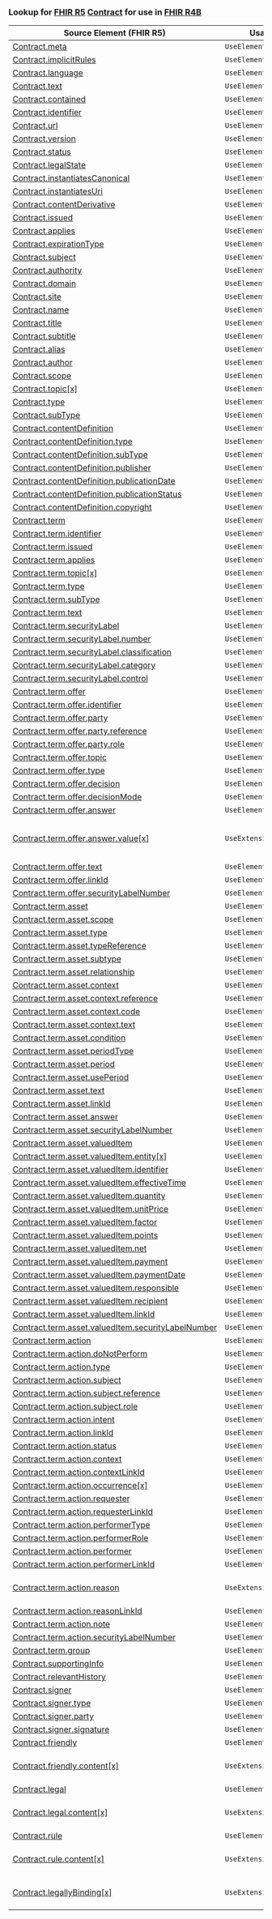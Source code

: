 ### Lookup for [FHIR R5](https://hl7.org/fhir/R5/) [Contract](https://hl7.org/fhir/R5/Contract.html) for use in [FHIR R4B](https://hl7.org/fhir/R4B/)

| Source Element (FHIR R5) | Usage | Target |
| -------------- | ----- | ------ |
| [Contract.meta](https://hl7.org/fhir/R5/Contract.html#resource) | `UseElementSameName` | [Contract.meta](https://hl7.org/fhir/R4B/Contract.html#resource) |
| [Contract.implicitRules](https://hl7.org/fhir/R5/Contract.html#resource) | `UseElementSameName` | [Contract.implicitRules](https://hl7.org/fhir/R4B/Contract.html#resource) |
| [Contract.language](https://hl7.org/fhir/R5/Contract.html#resource) | `UseElementSameName` | [Contract.language](https://hl7.org/fhir/R4B/Contract.html#resource) |
| [Contract.text](https://hl7.org/fhir/R5/Contract.html#resource) | `UseElementSameName` | [Contract.text](https://hl7.org/fhir/R4B/Contract.html#resource) |
| [Contract.contained](https://hl7.org/fhir/R5/Contract.html#resource) | `UseElementSameName` | [Contract.contained](https://hl7.org/fhir/R4B/Contract.html#resource) |
| [Contract.identifier](https://hl7.org/fhir/R5/Contract.html#resource) | `UseElementSameName` | [Contract.identifier](https://hl7.org/fhir/R4B/Contract.html#resource) |
| [Contract.url](https://hl7.org/fhir/R5/Contract.html#resource) | `UseElementSameName` | [Contract.url](https://hl7.org/fhir/R4B/Contract.html#resource) |
| [Contract.version](https://hl7.org/fhir/R5/Contract.html#resource) | `UseElementSameName` | [Contract.version](https://hl7.org/fhir/R4B/Contract.html#resource) |
| [Contract.status](https://hl7.org/fhir/R5/Contract.html#resource) | `UseElementSameName` | [Contract.status](https://hl7.org/fhir/R4B/Contract.html#resource) |
| [Contract.legalState](https://hl7.org/fhir/R5/Contract.html#resource) | `UseElementSameName` | [Contract.legalState](https://hl7.org/fhir/R4B/Contract.html#resource) |
| [Contract.instantiatesCanonical](https://hl7.org/fhir/R5/Contract.html#resource) | `UseElementSameName` | [Contract.instantiatesCanonical](https://hl7.org/fhir/R4B/Contract.html#resource) |
| [Contract.instantiatesUri](https://hl7.org/fhir/R5/Contract.html#resource) | `UseElementSameName` | [Contract.instantiatesUri](https://hl7.org/fhir/R4B/Contract.html#resource) |
| [Contract.contentDerivative](https://hl7.org/fhir/R5/Contract.html#resource) | `UseElementSameName` | [Contract.contentDerivative](https://hl7.org/fhir/R4B/Contract.html#resource) |
| [Contract.issued](https://hl7.org/fhir/R5/Contract.html#resource) | `UseElementSameName` | [Contract.issued](https://hl7.org/fhir/R4B/Contract.html#resource) |
| [Contract.applies](https://hl7.org/fhir/R5/Contract.html#resource) | `UseElementSameName` | [Contract.applies](https://hl7.org/fhir/R4B/Contract.html#resource) |
| [Contract.expirationType](https://hl7.org/fhir/R5/Contract.html#resource) | `UseElementSameName` | [Contract.expirationType](https://hl7.org/fhir/R4B/Contract.html#resource) |
| [Contract.subject](https://hl7.org/fhir/R5/Contract.html#resource) | `UseElementSameName` | [Contract.subject](https://hl7.org/fhir/R4B/Contract.html#resource) |
| [Contract.authority](https://hl7.org/fhir/R5/Contract.html#resource) | `UseElementSameName` | [Contract.authority](https://hl7.org/fhir/R4B/Contract.html#resource) |
| [Contract.domain](https://hl7.org/fhir/R5/Contract.html#resource) | `UseElementSameName` | [Contract.domain](https://hl7.org/fhir/R4B/Contract.html#resource) |
| [Contract.site](https://hl7.org/fhir/R5/Contract.html#resource) | `UseElementSameName` | [Contract.site](https://hl7.org/fhir/R4B/Contract.html#resource) |
| [Contract.name](https://hl7.org/fhir/R5/Contract.html#resource) | `UseElementSameName` | [Contract.name](https://hl7.org/fhir/R4B/Contract.html#resource) |
| [Contract.title](https://hl7.org/fhir/R5/Contract.html#resource) | `UseElementSameName` | [Contract.title](https://hl7.org/fhir/R4B/Contract.html#resource) |
| [Contract.subtitle](https://hl7.org/fhir/R5/Contract.html#resource) | `UseElementSameName` | [Contract.subtitle](https://hl7.org/fhir/R4B/Contract.html#resource) |
| [Contract.alias](https://hl7.org/fhir/R5/Contract.html#resource) | `UseElementSameName` | [Contract.alias](https://hl7.org/fhir/R4B/Contract.html#resource) |
| [Contract.author](https://hl7.org/fhir/R5/Contract.html#resource) | `UseElementSameName` | [Contract.author](https://hl7.org/fhir/R4B/Contract.html#resource) |
| [Contract.scope](https://hl7.org/fhir/R5/Contract.html#resource) | `UseElementSameName` | [Contract.scope](https://hl7.org/fhir/R4B/Contract.html#resource) |
| [Contract.topic[x]](https://hl7.org/fhir/R5/Contract.html#resource) | `UseElementSameName` | [Contract.topic[x]](https://hl7.org/fhir/R4B/Contract.html#resource) |
| [Contract.type](https://hl7.org/fhir/R5/Contract.html#resource) | `UseElementSameName` | [Contract.type](https://hl7.org/fhir/R4B/Contract.html#resource) |
| [Contract.subType](https://hl7.org/fhir/R5/Contract.html#resource) | `UseElementSameName` | [Contract.subType](https://hl7.org/fhir/R4B/Contract.html#resource) |
| [Contract.contentDefinition](https://hl7.org/fhir/R5/Contract.html#resource) | `UseElementSameName` | [Contract.contentDefinition](https://hl7.org/fhir/R4B/Contract.html#resource) |
| [Contract.contentDefinition.type](https://hl7.org/fhir/R5/Contract.html#resource) | `UseElementSameName` | [Contract.contentDefinition.type](https://hl7.org/fhir/R4B/Contract.html#resource) |
| [Contract.contentDefinition.subType](https://hl7.org/fhir/R5/Contract.html#resource) | `UseElementSameName` | [Contract.contentDefinition.subType](https://hl7.org/fhir/R4B/Contract.html#resource) |
| [Contract.contentDefinition.publisher](https://hl7.org/fhir/R5/Contract.html#resource) | `UseElementSameName` | [Contract.contentDefinition.publisher](https://hl7.org/fhir/R4B/Contract.html#resource) |
| [Contract.contentDefinition.publicationDate](https://hl7.org/fhir/R5/Contract.html#resource) | `UseElementSameName` | [Contract.contentDefinition.publicationDate](https://hl7.org/fhir/R4B/Contract.html#resource) |
| [Contract.contentDefinition.publicationStatus](https://hl7.org/fhir/R5/Contract.html#resource) | `UseElementSameName` | [Contract.contentDefinition.publicationStatus](https://hl7.org/fhir/R4B/Contract.html#resource) |
| [Contract.contentDefinition.copyright](https://hl7.org/fhir/R5/Contract.html#resource) | `UseElementSameName` | [Contract.contentDefinition.copyright](https://hl7.org/fhir/R4B/Contract.html#resource) |
| [Contract.term](https://hl7.org/fhir/R5/Contract.html#resource) | `UseElementSameName` | [Contract.term](https://hl7.org/fhir/R4B/Contract.html#resource) |
| [Contract.term.identifier](https://hl7.org/fhir/R5/Contract.html#resource) | `UseElementSameName` | [Contract.term.identifier](https://hl7.org/fhir/R4B/Contract.html#resource) |
| [Contract.term.issued](https://hl7.org/fhir/R5/Contract.html#resource) | `UseElementSameName` | [Contract.term.issued](https://hl7.org/fhir/R4B/Contract.html#resource) |
| [Contract.term.applies](https://hl7.org/fhir/R5/Contract.html#resource) | `UseElementSameName` | [Contract.term.applies](https://hl7.org/fhir/R4B/Contract.html#resource) |
| [Contract.term.topic[x]](https://hl7.org/fhir/R5/Contract.html#resource) | `UseElementSameName` | [Contract.term.topic[x]](https://hl7.org/fhir/R4B/Contract.html#resource) |
| [Contract.term.type](https://hl7.org/fhir/R5/Contract.html#resource) | `UseElementSameName` | [Contract.term.type](https://hl7.org/fhir/R4B/Contract.html#resource) |
| [Contract.term.subType](https://hl7.org/fhir/R5/Contract.html#resource) | `UseElementSameName` | [Contract.term.subType](https://hl7.org/fhir/R4B/Contract.html#resource) |
| [Contract.term.text](https://hl7.org/fhir/R5/Contract.html#resource) | `UseElementSameName` | [Contract.term.text](https://hl7.org/fhir/R4B/Contract.html#resource) |
| [Contract.term.securityLabel](https://hl7.org/fhir/R5/Contract.html#resource) | `UseElementSameName` | [Contract.term.securityLabel](https://hl7.org/fhir/R4B/Contract.html#resource) |
| [Contract.term.securityLabel.number](https://hl7.org/fhir/R5/Contract.html#resource) | `UseElementSameName` | [Contract.term.securityLabel.number](https://hl7.org/fhir/R4B/Contract.html#resource) |
| [Contract.term.securityLabel.classification](https://hl7.org/fhir/R5/Contract.html#resource) | `UseElementSameName` | [Contract.term.securityLabel.classification](https://hl7.org/fhir/R4B/Contract.html#resource) |
| [Contract.term.securityLabel.category](https://hl7.org/fhir/R5/Contract.html#resource) | `UseElementSameName` | [Contract.term.securityLabel.category](https://hl7.org/fhir/R4B/Contract.html#resource) |
| [Contract.term.securityLabel.control](https://hl7.org/fhir/R5/Contract.html#resource) | `UseElementSameName` | [Contract.term.securityLabel.control](https://hl7.org/fhir/R4B/Contract.html#resource) |
| [Contract.term.offer](https://hl7.org/fhir/R5/Contract.html#resource) | `UseElementSameName` | [Contract.term.offer](https://hl7.org/fhir/R4B/Contract.html#resource) |
| [Contract.term.offer.identifier](https://hl7.org/fhir/R5/Contract.html#resource) | `UseElementSameName` | [Contract.term.offer.identifier](https://hl7.org/fhir/R4B/Contract.html#resource) |
| [Contract.term.offer.party](https://hl7.org/fhir/R5/Contract.html#resource) | `UseElementSameName` | [Contract.term.offer.party](https://hl7.org/fhir/R4B/Contract.html#resource) |
| [Contract.term.offer.party.reference](https://hl7.org/fhir/R5/Contract.html#resource) | `UseElementSameName` | [Contract.term.offer.party.reference](https://hl7.org/fhir/R4B/Contract.html#resource) |
| [Contract.term.offer.party.role](https://hl7.org/fhir/R5/Contract.html#resource) | `UseElementSameName` | [Contract.term.offer.party.role](https://hl7.org/fhir/R4B/Contract.html#resource) |
| [Contract.term.offer.topic](https://hl7.org/fhir/R5/Contract.html#resource) | `UseElementSameName` | [Contract.term.offer.topic](https://hl7.org/fhir/R4B/Contract.html#resource) |
| [Contract.term.offer.type](https://hl7.org/fhir/R5/Contract.html#resource) | `UseElementSameName` | [Contract.term.offer.type](https://hl7.org/fhir/R4B/Contract.html#resource) |
| [Contract.term.offer.decision](https://hl7.org/fhir/R5/Contract.html#resource) | `UseElementSameName` | [Contract.term.offer.decision](https://hl7.org/fhir/R4B/Contract.html#resource) |
| [Contract.term.offer.decisionMode](https://hl7.org/fhir/R5/Contract.html#resource) | `UseElementSameName` | [Contract.term.offer.decisionMode](https://hl7.org/fhir/R4B/Contract.html#resource) |
| [Contract.term.offer.answer](https://hl7.org/fhir/R5/Contract.html#resource) | `UseElementSameName` | [Contract.term.offer.answer](https://hl7.org/fhir/R4B/Contract.html#resource) |
| [Contract.term.offer.answer.value[x]](https://hl7.org/fhir/R5/Contract.html#resource) | `UseExtension` | [http://hl7.org/fhir/5.0/StructureDefinition/extension-Contract.term.offer.answer.value](StructureDefinition-ext-R5-Contract.te.of.an.value.html) |
| [Contract.term.offer.text](https://hl7.org/fhir/R5/Contract.html#resource) | `UseElementSameName` | [Contract.term.offer.text](https://hl7.org/fhir/R4B/Contract.html#resource) |
| [Contract.term.offer.linkId](https://hl7.org/fhir/R5/Contract.html#resource) | `UseElementSameName` | [Contract.term.offer.linkId](https://hl7.org/fhir/R4B/Contract.html#resource) |
| [Contract.term.offer.securityLabelNumber](https://hl7.org/fhir/R5/Contract.html#resource) | `UseElementSameName` | [Contract.term.offer.securityLabelNumber](https://hl7.org/fhir/R4B/Contract.html#resource) |
| [Contract.term.asset](https://hl7.org/fhir/R5/Contract.html#resource) | `UseElementSameName` | [Contract.term.asset](https://hl7.org/fhir/R4B/Contract.html#resource) |
| [Contract.term.asset.scope](https://hl7.org/fhir/R5/Contract.html#resource) | `UseElementSameName` | [Contract.term.asset.scope](https://hl7.org/fhir/R4B/Contract.html#resource) |
| [Contract.term.asset.type](https://hl7.org/fhir/R5/Contract.html#resource) | `UseElementSameName` | [Contract.term.asset.type](https://hl7.org/fhir/R4B/Contract.html#resource) |
| [Contract.term.asset.typeReference](https://hl7.org/fhir/R5/Contract.html#resource) | `UseElementSameName` | [Contract.term.asset.typeReference](https://hl7.org/fhir/R4B/Contract.html#resource) |
| [Contract.term.asset.subtype](https://hl7.org/fhir/R5/Contract.html#resource) | `UseElementSameName` | [Contract.term.asset.subtype](https://hl7.org/fhir/R4B/Contract.html#resource) |
| [Contract.term.asset.relationship](https://hl7.org/fhir/R5/Contract.html#resource) | `UseElementSameName` | [Contract.term.asset.relationship](https://hl7.org/fhir/R4B/Contract.html#resource) |
| [Contract.term.asset.context](https://hl7.org/fhir/R5/Contract.html#resource) | `UseElementSameName` | [Contract.term.asset.context](https://hl7.org/fhir/R4B/Contract.html#resource) |
| [Contract.term.asset.context.reference](https://hl7.org/fhir/R5/Contract.html#resource) | `UseElementSameName` | [Contract.term.asset.context.reference](https://hl7.org/fhir/R4B/Contract.html#resource) |
| [Contract.term.asset.context.code](https://hl7.org/fhir/R5/Contract.html#resource) | `UseElementSameName` | [Contract.term.asset.context.code](https://hl7.org/fhir/R4B/Contract.html#resource) |
| [Contract.term.asset.context.text](https://hl7.org/fhir/R5/Contract.html#resource) | `UseElementSameName` | [Contract.term.asset.context.text](https://hl7.org/fhir/R4B/Contract.html#resource) |
| [Contract.term.asset.condition](https://hl7.org/fhir/R5/Contract.html#resource) | `UseElementSameName` | [Contract.term.asset.condition](https://hl7.org/fhir/R4B/Contract.html#resource) |
| [Contract.term.asset.periodType](https://hl7.org/fhir/R5/Contract.html#resource) | `UseElementSameName` | [Contract.term.asset.periodType](https://hl7.org/fhir/R4B/Contract.html#resource) |
| [Contract.term.asset.period](https://hl7.org/fhir/R5/Contract.html#resource) | `UseElementSameName` | [Contract.term.asset.period](https://hl7.org/fhir/R4B/Contract.html#resource) |
| [Contract.term.asset.usePeriod](https://hl7.org/fhir/R5/Contract.html#resource) | `UseElementSameName` | [Contract.term.asset.usePeriod](https://hl7.org/fhir/R4B/Contract.html#resource) |
| [Contract.term.asset.text](https://hl7.org/fhir/R5/Contract.html#resource) | `UseElementSameName` | [Contract.term.asset.text](https://hl7.org/fhir/R4B/Contract.html#resource) |
| [Contract.term.asset.linkId](https://hl7.org/fhir/R5/Contract.html#resource) | `UseElementSameName` | [Contract.term.asset.linkId](https://hl7.org/fhir/R4B/Contract.html#resource) |
| [Contract.term.asset.answer](https://hl7.org/fhir/R5/Contract.html#resource) | `UseElementSameName` | [Contract.term.asset.answer](https://hl7.org/fhir/R4B/Contract.html#resource) |
| [Contract.term.asset.securityLabelNumber](https://hl7.org/fhir/R5/Contract.html#resource) | `UseElementSameName` | [Contract.term.asset.securityLabelNumber](https://hl7.org/fhir/R4B/Contract.html#resource) |
| [Contract.term.asset.valuedItem](https://hl7.org/fhir/R5/Contract.html#resource) | `UseElementSameName` | [Contract.term.asset.valuedItem](https://hl7.org/fhir/R4B/Contract.html#resource) |
| [Contract.term.asset.valuedItem.entity[x]](https://hl7.org/fhir/R5/Contract.html#resource) | `UseElementSameName` | [Contract.term.asset.valuedItem.entity[x]](https://hl7.org/fhir/R4B/Contract.html#resource) |
| [Contract.term.asset.valuedItem.identifier](https://hl7.org/fhir/R5/Contract.html#resource) | `UseElementSameName` | [Contract.term.asset.valuedItem.identifier](https://hl7.org/fhir/R4B/Contract.html#resource) |
| [Contract.term.asset.valuedItem.effectiveTime](https://hl7.org/fhir/R5/Contract.html#resource) | `UseElementSameName` | [Contract.term.asset.valuedItem.effectiveTime](https://hl7.org/fhir/R4B/Contract.html#resource) |
| [Contract.term.asset.valuedItem.quantity](https://hl7.org/fhir/R5/Contract.html#resource) | `UseElementSameName` | [Contract.term.asset.valuedItem.quantity](https://hl7.org/fhir/R4B/Contract.html#resource) |
| [Contract.term.asset.valuedItem.unitPrice](https://hl7.org/fhir/R5/Contract.html#resource) | `UseElementSameName` | [Contract.term.asset.valuedItem.unitPrice](https://hl7.org/fhir/R4B/Contract.html#resource) |
| [Contract.term.asset.valuedItem.factor](https://hl7.org/fhir/R5/Contract.html#resource) | `UseElementSameName` | [Contract.term.asset.valuedItem.factor](https://hl7.org/fhir/R4B/Contract.html#resource) |
| [Contract.term.asset.valuedItem.points](https://hl7.org/fhir/R5/Contract.html#resource) | `UseElementSameName` | [Contract.term.asset.valuedItem.points](https://hl7.org/fhir/R4B/Contract.html#resource) |
| [Contract.term.asset.valuedItem.net](https://hl7.org/fhir/R5/Contract.html#resource) | `UseElementSameName` | [Contract.term.asset.valuedItem.net](https://hl7.org/fhir/R4B/Contract.html#resource) |
| [Contract.term.asset.valuedItem.payment](https://hl7.org/fhir/R5/Contract.html#resource) | `UseElementSameName` | [Contract.term.asset.valuedItem.payment](https://hl7.org/fhir/R4B/Contract.html#resource) |
| [Contract.term.asset.valuedItem.paymentDate](https://hl7.org/fhir/R5/Contract.html#resource) | `UseElementSameName` | [Contract.term.asset.valuedItem.paymentDate](https://hl7.org/fhir/R4B/Contract.html#resource) |
| [Contract.term.asset.valuedItem.responsible](https://hl7.org/fhir/R5/Contract.html#resource) | `UseElementSameName` | [Contract.term.asset.valuedItem.responsible](https://hl7.org/fhir/R4B/Contract.html#resource) |
| [Contract.term.asset.valuedItem.recipient](https://hl7.org/fhir/R5/Contract.html#resource) | `UseElementSameName` | [Contract.term.asset.valuedItem.recipient](https://hl7.org/fhir/R4B/Contract.html#resource) |
| [Contract.term.asset.valuedItem.linkId](https://hl7.org/fhir/R5/Contract.html#resource) | `UseElementSameName` | [Contract.term.asset.valuedItem.linkId](https://hl7.org/fhir/R4B/Contract.html#resource) |
| [Contract.term.asset.valuedItem.securityLabelNumber](https://hl7.org/fhir/R5/Contract.html#resource) | `UseElementSameName` | [Contract.term.asset.valuedItem.securityLabelNumber](https://hl7.org/fhir/R4B/Contract.html#resource) |
| [Contract.term.action](https://hl7.org/fhir/R5/Contract.html#resource) | `UseElementSameName` | [Contract.term.action](https://hl7.org/fhir/R4B/Contract.html#resource) |
| [Contract.term.action.doNotPerform](https://hl7.org/fhir/R5/Contract.html#resource) | `UseElementSameName` | [Contract.term.action.doNotPerform](https://hl7.org/fhir/R4B/Contract.html#resource) |
| [Contract.term.action.type](https://hl7.org/fhir/R5/Contract.html#resource) | `UseElementSameName` | [Contract.term.action.type](https://hl7.org/fhir/R4B/Contract.html#resource) |
| [Contract.term.action.subject](https://hl7.org/fhir/R5/Contract.html#resource) | `UseElementSameName` | [Contract.term.action.subject](https://hl7.org/fhir/R4B/Contract.html#resource) |
| [Contract.term.action.subject.reference](https://hl7.org/fhir/R5/Contract.html#resource) | `UseElementSameName` | [Contract.term.action.subject.reference](https://hl7.org/fhir/R4B/Contract.html#resource) |
| [Contract.term.action.subject.role](https://hl7.org/fhir/R5/Contract.html#resource) | `UseElementSameName` | [Contract.term.action.subject.role](https://hl7.org/fhir/R4B/Contract.html#resource) |
| [Contract.term.action.intent](https://hl7.org/fhir/R5/Contract.html#resource) | `UseElementSameName` | [Contract.term.action.intent](https://hl7.org/fhir/R4B/Contract.html#resource) |
| [Contract.term.action.linkId](https://hl7.org/fhir/R5/Contract.html#resource) | `UseElementSameName` | [Contract.term.action.linkId](https://hl7.org/fhir/R4B/Contract.html#resource) |
| [Contract.term.action.status](https://hl7.org/fhir/R5/Contract.html#resource) | `UseElementSameName` | [Contract.term.action.status](https://hl7.org/fhir/R4B/Contract.html#resource) |
| [Contract.term.action.context](https://hl7.org/fhir/R5/Contract.html#resource) | `UseElementSameName` | [Contract.term.action.context](https://hl7.org/fhir/R4B/Contract.html#resource) |
| [Contract.term.action.contextLinkId](https://hl7.org/fhir/R5/Contract.html#resource) | `UseElementSameName` | [Contract.term.action.contextLinkId](https://hl7.org/fhir/R4B/Contract.html#resource) |
| [Contract.term.action.occurrence[x]](https://hl7.org/fhir/R5/Contract.html#resource) | `UseElementSameName` | [Contract.term.action.occurrence[x]](https://hl7.org/fhir/R4B/Contract.html#resource) |
| [Contract.term.action.requester](https://hl7.org/fhir/R5/Contract.html#resource) | `UseElementSameName` | [Contract.term.action.requester](https://hl7.org/fhir/R4B/Contract.html#resource) |
| [Contract.term.action.requesterLinkId](https://hl7.org/fhir/R5/Contract.html#resource) | `UseElementSameName` | [Contract.term.action.requesterLinkId](https://hl7.org/fhir/R4B/Contract.html#resource) |
| [Contract.term.action.performerType](https://hl7.org/fhir/R5/Contract.html#resource) | `UseElementSameName` | [Contract.term.action.performerType](https://hl7.org/fhir/R4B/Contract.html#resource) |
| [Contract.term.action.performerRole](https://hl7.org/fhir/R5/Contract.html#resource) | `UseElementSameName` | [Contract.term.action.performerRole](https://hl7.org/fhir/R4B/Contract.html#resource) |
| [Contract.term.action.performer](https://hl7.org/fhir/R5/Contract.html#resource) | `UseElementSameName` | [Contract.term.action.performer](https://hl7.org/fhir/R4B/Contract.html#resource) |
| [Contract.term.action.performerLinkId](https://hl7.org/fhir/R5/Contract.html#resource) | `UseElementSameName` | [Contract.term.action.performerLinkId](https://hl7.org/fhir/R4B/Contract.html#resource) |
| [Contract.term.action.reason](https://hl7.org/fhir/R5/Contract.html#resource) | `UseExtension` | [http://hl7.org/fhir/5.0/StructureDefinition/extension-Contract.term.action.reason](StructureDefinition-ext-R5-Contract.te.ac.reason.html) |
| [Contract.term.action.reasonLinkId](https://hl7.org/fhir/R5/Contract.html#resource) | `UseElementSameName` | [Contract.term.action.reasonLinkId](https://hl7.org/fhir/R4B/Contract.html#resource) |
| [Contract.term.action.note](https://hl7.org/fhir/R5/Contract.html#resource) | `UseElementSameName` | [Contract.term.action.note](https://hl7.org/fhir/R4B/Contract.html#resource) |
| [Contract.term.action.securityLabelNumber](https://hl7.org/fhir/R5/Contract.html#resource) | `UseElementSameName` | [Contract.term.action.securityLabelNumber](https://hl7.org/fhir/R4B/Contract.html#resource) |
| [Contract.term.group](https://hl7.org/fhir/R5/Contract.html#resource) | `UseElementSameName` | [Contract.term.group](https://hl7.org/fhir/R4B/Contract.html#resource) |
| [Contract.supportingInfo](https://hl7.org/fhir/R5/Contract.html#resource) | `UseElementSameName` | [Contract.supportingInfo](https://hl7.org/fhir/R4B/Contract.html#resource) |
| [Contract.relevantHistory](https://hl7.org/fhir/R5/Contract.html#resource) | `UseElementSameName` | [Contract.relevantHistory](https://hl7.org/fhir/R4B/Contract.html#resource) |
| [Contract.signer](https://hl7.org/fhir/R5/Contract.html#resource) | `UseElementSameName` | [Contract.signer](https://hl7.org/fhir/R4B/Contract.html#resource) |
| [Contract.signer.type](https://hl7.org/fhir/R5/Contract.html#resource) | `UseElementSameName` | [Contract.signer.type](https://hl7.org/fhir/R4B/Contract.html#resource) |
| [Contract.signer.party](https://hl7.org/fhir/R5/Contract.html#resource) | `UseElementSameName` | [Contract.signer.party](https://hl7.org/fhir/R4B/Contract.html#resource) |
| [Contract.signer.signature](https://hl7.org/fhir/R5/Contract.html#resource) | `UseElementSameName` | [Contract.signer.signature](https://hl7.org/fhir/R4B/Contract.html#resource) |
| [Contract.friendly](https://hl7.org/fhir/R5/Contract.html#resource) | `UseElementSameName` | [Contract.friendly](https://hl7.org/fhir/R4B/Contract.html#resource) |
| [Contract.friendly.content[x]](https://hl7.org/fhir/R5/Contract.html#resource) | `UseExtension` | [http://hl7.org/fhir/5.0/StructureDefinition/extension-Contract.friendly.content](StructureDefinition-ext-R5-Contract.fr.content.html) |
| [Contract.legal](https://hl7.org/fhir/R5/Contract.html#resource) | `UseElementSameName` | [Contract.legal](https://hl7.org/fhir/R4B/Contract.html#resource) |
| [Contract.legal.content[x]](https://hl7.org/fhir/R5/Contract.html#resource) | `UseExtension` | [http://hl7.org/fhir/5.0/StructureDefinition/extension-Contract.legal.content](StructureDefinition-ext-R5-Contract.le.content.html) |
| [Contract.rule](https://hl7.org/fhir/R5/Contract.html#resource) | `UseElementSameName` | [Contract.rule](https://hl7.org/fhir/R4B/Contract.html#resource) |
| [Contract.rule.content[x]](https://hl7.org/fhir/R5/Contract.html#resource) | `UseExtension` | [http://hl7.org/fhir/5.0/StructureDefinition/extension-Contract.rule.content](StructureDefinition-ext-R5-Contract.ru.content.html) |
| [Contract.legallyBinding[x]](https://hl7.org/fhir/R5/Contract.html#resource) | `UseExtension` | [http://hl7.org/fhir/5.0/StructureDefinition/extension-Contract.legallyBinding](StructureDefinition-ext-R5-Contract.legallyBinding.html) |
